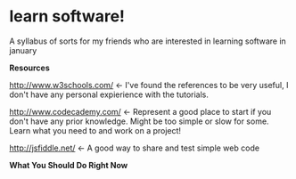learn software!
=============

A syllabus of sorts for my friends who are interested in learning software in january

**Resources**

http://www.w3schools.com/ <- I've found the references to be very useful, I don't have any personal expierience with the tutorials.

http://www.codecademy.com/ <- Represent a good place to start if you don't have any prior knowledge. Might be too simple or slow for some. Learn what you need to and work on a project!

http://jsfiddle.net/ <- A good way to share and test simple web code

**What You Should Do Right Now**

